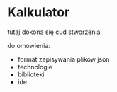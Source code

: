 # Kalkulator
tutaj dokona się cud stworzenia

do omówienia: 
- format zapisywania plików json
- technologie
- biblioteki
- ide

